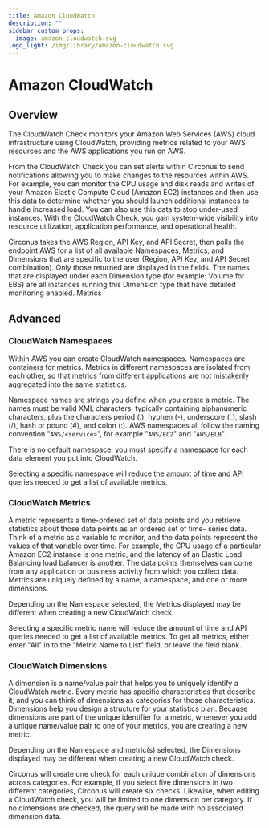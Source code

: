 ```yaml
---
title: Amazon CloudWatch
description: ""
sidebar_custom_props:
  image: amazon-cloudwatch.svg
logo_light: /img/library/amazon-cloudwatch.svg
---
```


# Amazon CloudWatch

## Overview

The CloudWatch Check monitors your Amazon Web Services (AWS) cloud infrastructure using CloudWatch, providing metrics related to your AWS resources and the AWS applications you run on AWS.

From the CloudWatch Check you can set alerts within Circonus to send notifications allowing you to make changes to the resources within AWS. For example, you can monitor the CPU usage and disk reads and writes of your Amazon Elastic Compute Cloud (Amazon EC2) instances and then use this data to determine whether you should launch additional instances to handle increased load. You can also use this data to stop under-used instances. With the CloudWatch Check, you gain system-wide visibility into resource utilization, application performance, and operational health.

Circonus takes the AWS Region, API Key, and API Secret, then polls the endpoint AWS for a list of all available Namespaces, Metrics, and Dimensions that are specific to the user (Region, API Key, and API Secret combination). Only those returned are displayed in the fields. The names that are displayed under each Dimension type (for example: Volume for EBS) are all instances running this Dimension type that have detailed monitoring enabled.
Metrics

## Advanced

### CloudWatch Namespaces

Within AWS you can create CloudWatch namespaces. Namespaces are containers for metrics. Metrics in different namespaces are isolated from each other, so that metrics from different applications are not mistakenly aggregated into the same statistics.

Namespace names are strings you define when you create a metric. The names must be valid XML characters, typically containing alphanumeric characters, plus the characters period (.), hyphen (-), underscore (\_), slash (/), hash or pound (#), and colon (:). AWS namespaces all follow the naming convention "`AWS/<service>`", for example "`AWS/EC2`" and "`AWS/ELB`".

There is no default namespace; you must specify a namespace for each data element you put into CloudWatch.

Selecting a specific namespace will reduce the amount of time and API queries needed to get a list of available metrics.

### CloudWatch Metrics

A metric represents a time-ordered set of data points and you retrieve statistics about those data points as an ordered set of time- series data. Think of a metric as a variable to monitor, and the data points represent the values of that variable over time. For example, the CPU usage of a particular Amazon EC2 instance is one metric, and the latency of an Elastic Load Balancing load balancer is another. The data points themselves can come from any application or business activity from which you collect data. Metrics are uniquely defined by a name, a namespace, and one or more dimensions.

Depending on the Namespace selected, the Metrics displayed may be different when creating a new CloudWatch check.

Selecting a specific metric name will reduce the amount of time and API queries needed to get a list of available metrics. To get all metrics, either enter "All" in to the "Metric Name to List" field, or leave the field blank.

### CloudWatch Dimensions

A dimension is a name/value pair that helps you to uniquely identify a CloudWatch metric. Every metric has specific characteristics that describe it, and you can think of dimensions as categories for those characteristics. Dimensions help you design a structure for your statistics plan. Because dimensions are part of the unique identifier for a metric, whenever you add a unique name/value pair to one of your metrics, you are creating a new metric.

Depending on the Namespace and metric(s) selected, the Dimensions displayed may be different when creating a new CloudWatch check.

Circonus will create one check for each unique combination of dimensions across categories. For example, if you select five dimensions in two different categories, Circonus will create six checks. Likewise, when editing a CloudWatch check, you will be limited to one dimension per category. If no dimensions are checked, the query will be made with no associated dimension data.
